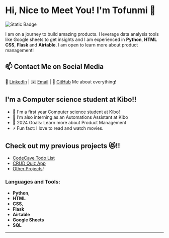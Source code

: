 # Hi, Nice to Meet You! I'm Tofunmi 👋 
![Static Badge](https://img.shields.io/badge/gender-female-blue)


I am on a journey to build amazing products. I leverage data analysis tools like Google sheets to get insights and I am experienced in **Python**, **HTML** **CSS**, **Flask** and **Airtable**. I am open to learn more about product management!

## 📫 Contact Me on Social Media

💬 [LinkedIn][-1] | ✉️ [Email](mailto:tofunmiesther9@gmail.com) | 💬 [GitHub](https://github.com/iTofunmi) Me about everything!

## I'm a Computer science student at Kibo!!

- 🔭 I'm a first year Computer science student at Kibo!
- 👯 I’m also interning as an Automations Assistant at Kibo
- 🥅 2024 Goals: Learn more about Product Management
- ⚡ Fun fact: I love to read and watch movies.

## Check out my previous projects 😻!!
- [CodeCave Todo List][1]
- [CRUD Quiz App][2]
- [Other Projects][0]!

### Languages and Tools:

- **Python**, 
- **HTML** 
- **CSS**, 
- **Flask** 
- **Airtable**
- **Google Sheets**
- **SQL**

---

[-1]:https://www.linkedin.com/in/tofunmi-odusile/
[0]: https://github.com/iTofunmi
[1]: https://codecavetodoapp.onrender.com
[2]: https://quiz-app-codecave.onrender.com


